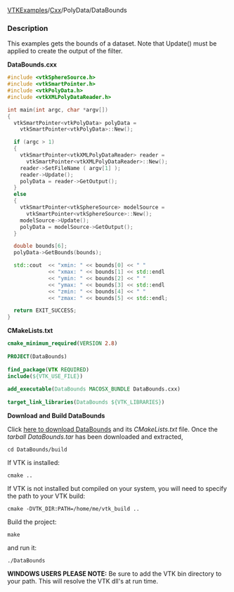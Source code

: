 [VTKExamples](/index/)/[Cxx](/Cxx)/PolyData/DataBounds

### Description
This examples gets the bounds of a dataset. Note that Update() must be applied to create the output of the filter.

**DataBounds.cxx**
```c++
#include <vtkSphereSource.h>
#include <vtkSmartPointer.h>
#include <vtkPolyData.h>
#include <vtkXMLPolyDataReader.h>

int main(int argc, char *argv[])
{
  vtkSmartPointer<vtkPolyData> polyData =
    vtkSmartPointer<vtkPolyData>::New();

  if (argc > 1)
  {
    vtkSmartPointer<vtkXMLPolyDataReader> reader =
      vtkSmartPointer<vtkXMLPolyDataReader>::New();
    reader->SetFileName ( argv[1] );
    reader->Update();
    polyData = reader->GetOutput();
  }
  else
  {
    vtkSmartPointer<vtkSphereSource> modelSource =
      vtkSmartPointer<vtkSphereSource>::New();
    modelSource->Update();
    polyData = modelSource->GetOutput();
  }

  double bounds[6];
  polyData->GetBounds(bounds);

  std::cout  << "xmin: " << bounds[0] << " "
             << "xmax: " << bounds[1] << std::endl
             << "ymin: " << bounds[2] << " "
             << "ymax: " << bounds[3] << std::endl
             << "zmin: " << bounds[4] << " "
             << "zmax: " << bounds[5] << std::endl;

  return EXIT_SUCCESS;
}
```
**CMakeLists.txt**
```cmake
cmake_minimum_required(VERSION 2.8)
 
PROJECT(DataBounds)
 
find_package(VTK REQUIRED)
include(${VTK_USE_FILE})
 
add_executable(DataBounds MACOSX_BUNDLE DataBounds.cxx)
 
target_link_libraries(DataBounds ${VTK_LIBRARIES})
```

**Download and Build DataBounds**

Click [here to download DataBounds](https://github.com/lorensen/VTKWikiExamplesTarballs/raw/master/DataBounds.tar) and its *CMakeLists.txt* file.
Once the *tarball DataBounds.tar* has been downloaded and extracted,
```
cd DataBounds/build 
```
If VTK is installed:
```
cmake ..
```
If VTK is not installed but compiled on your system, you will need to specify the path to your VTK build:
```
cmake -DVTK_DIR:PATH=/home/me/vtk_build ..
```
Build the project:
```
make
```
and run it:
```
./DataBounds
```
**WINDOWS USERS PLEASE NOTE:** Be sure to add the VTK bin directory to your path. This will resolve the VTK dll's at run time.

